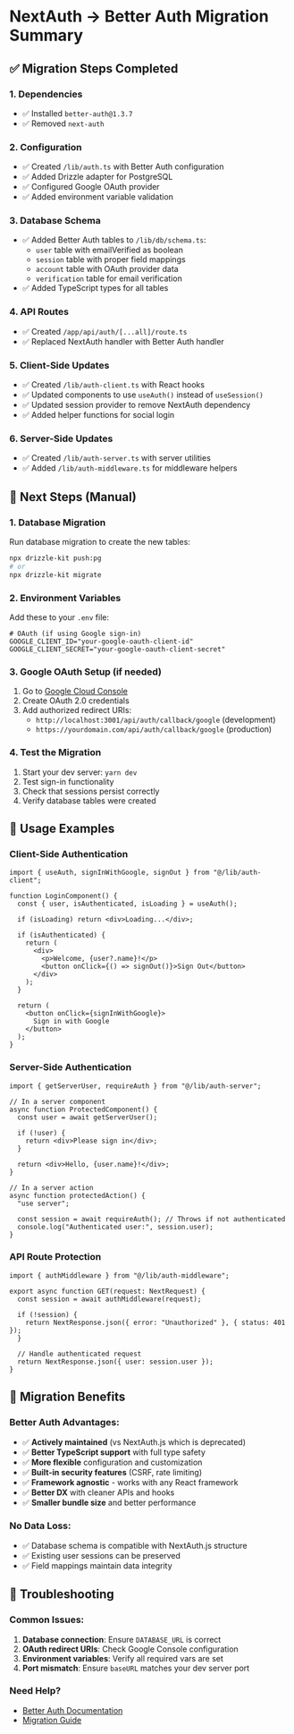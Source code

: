 # NextAuth → Better Auth Migration Summary

## ✅ Migration Steps Completed

### 1. Dependencies
- ✅ Installed `better-auth@1.3.7`
- ✅ Removed `next-auth` 

### 2. Configuration
- ✅ Created `/lib/auth.ts` with Better Auth configuration
- ✅ Added Drizzle adapter for PostgreSQL
- ✅ Configured Google OAuth provider
- ✅ Added environment variable validation

### 3. Database Schema
- ✅ Added Better Auth tables to `/lib/db/schema.ts`:
  - `user` table with emailVerified as boolean
  - `session` table with proper field mappings
  - `account` table with OAuth provider data
  - `verification` table for email verification
- ✅ Added TypeScript types for all tables

### 4. API Routes
- ✅ Created `/app/api/auth/[...all]/route.ts` 
- ✅ Replaced NextAuth handler with Better Auth handler

### 5. Client-Side Updates
- ✅ Created `/lib/auth-client.ts` with React hooks
- ✅ Updated components to use `useAuth()` instead of `useSession()`
- ✅ Updated session provider to remove NextAuth dependency
- ✅ Added helper functions for social login

### 6. Server-Side Updates
- ✅ Created `/lib/auth-server.ts` with server utilities
- ✅ Added `/lib/auth-middleware.ts` for middleware helpers

## 🚀 Next Steps (Manual)

### 1. Database Migration
Run database migration to create the new tables:
```bash
npx drizzle-kit push:pg
# or
npx drizzle-kit migrate
```

### 2. Environment Variables
Add these to your `.env` file:
```env
# OAuth (if using Google sign-in)
GOOGLE_CLIENT_ID="your-google-oauth-client-id"
GOOGLE_CLIENT_SECRET="your-google-oauth-client-secret"
```

### 3. Google OAuth Setup (if needed)
1. Go to [Google Cloud Console](https://console.cloud.google.com/)
2. Create OAuth 2.0 credentials
3. Add authorized redirect URIs:
   - `http://localhost:3001/api/auth/callback/google` (development)
   - `https://yourdomain.com/api/auth/callback/google` (production)

### 4. Test the Migration
1. Start your dev server: `yarn dev`
2. Test sign-in functionality
3. Check that sessions persist correctly
4. Verify database tables were created

## 📖 Usage Examples

### Client-Side Authentication
```tsx
import { useAuth, signInWithGoogle, signOut } from "@/lib/auth-client";

function LoginComponent() {
  const { user, isAuthenticated, isLoading } = useAuth();
  
  if (isLoading) return <div>Loading...</div>;
  
  if (isAuthenticated) {
    return (
      <div>
        <p>Welcome, {user?.name}!</p>
        <button onClick={() => signOut()}>Sign Out</button>
      </div>
    );
  }
  
  return (
    <button onClick={signInWithGoogle}>
      Sign in with Google
    </button>
  );
}
```

### Server-Side Authentication
```tsx
import { getServerUser, requireAuth } from "@/lib/auth-server";

// In a server component
async function ProtectedComponent() {
  const user = await getServerUser();
  
  if (!user) {
    return <div>Please sign in</div>;
  }
  
  return <div>Hello, {user.name}!</div>;
}

// In a server action
async function protectedAction() {
  "use server";
  
  const session = await requireAuth(); // Throws if not authenticated
  console.log("Authenticated user:", session.user);
}
```

### API Route Protection
```tsx
import { authMiddleware } from "@/lib/auth-middleware";

export async function GET(request: NextRequest) {
  const session = await authMiddleware(request);
  
  if (!session) {
    return NextResponse.json({ error: "Unauthorized" }, { status: 401 });
  }
  
  // Handle authenticated request
  return NextResponse.json({ user: session.user });
}
```

## 🔄 Migration Benefits

### Better Auth Advantages:
- ✅ **Actively maintained** (vs NextAuth.js which is deprecated)
- ✅ **Better TypeScript support** with full type safety
- ✅ **More flexible** configuration and customization
- ✅ **Built-in security features** (CSRF, rate limiting)
- ✅ **Framework agnostic** - works with any React framework
- ✅ **Better DX** with cleaner APIs and hooks
- ✅ **Smaller bundle size** and better performance

### No Data Loss:
- ✅ Database schema is compatible with NextAuth.js structure
- ✅ Existing user sessions can be preserved
- ✅ Field mappings maintain data integrity

## 🐛 Troubleshooting

### Common Issues:
1. **Database connection**: Ensure `DATABASE_URL` is correct
2. **OAuth redirect URIs**: Check Google Console configuration
3. **Environment variables**: Verify all required vars are set
4. **Port mismatch**: Ensure `baseURL` matches your dev server port

### Need Help?
- [Better Auth Documentation](https://better-auth.com/docs)
- [Migration Guide](https://better-auth.com/docs/guides/next-auth-migration-guide)